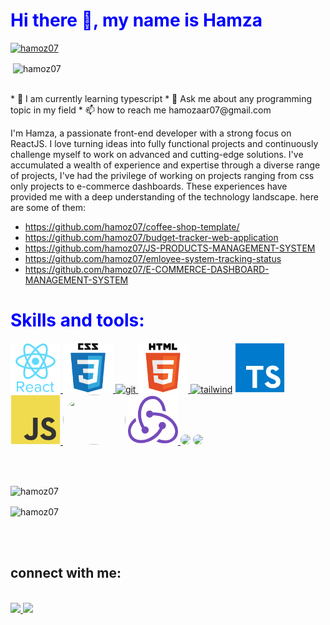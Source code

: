 <h1><font color="blue"> Hi there 👋, my name is Hamza</font></h1>
<p align="left"> <a href="https://github.com/ryo-ma/github-profile-trophy"><img src="https://github-profile-trophy.vercel.app/?username=hamoz07" alt="hamoz07" /></a> </p>
<p>&nbsp;<img align="center" src="https://github-readme-stats.vercel.app/api?username=hamoz07&show_icons=true&locale=en" alt="hamoz07" /></p>

<br>
* 🌱 I am currently learning typescript
* 💬 Ask me about any programming topic in my field
* 📫 how to reach me hamozaar07@gmail.com



 I'm Hamza, a passionate front-end developer with a strong focus on ReactJS. I love turning ideas into fully functional projects and continuously challenge myself to work on advanced and cutting-edge solutions. I've accumulated a wealth of experience and expertise through a diverse range of projects, I've had the privilege of working on projects ranging from css only projects to e-commerce dashboards. These experiences have provided me with a deep understanding of the technology landscape. here are some of them:

* https://github.com/hamoz07/coffee-shop-template/
* https://github.com/hamoz07/budget-tracker-web-application
* https://github.com/hamoz07/JS-PRODUCTS-MANAGEMENT-SYSTEM
* https://github.com/hamoz07/emloyee-system-tracking-status
* https://github.com/hamoz07/E-COMMERCE-DASHBOARD-MANAGEMENT-SYSTEM

<h1><font color="blue"> Skills and tools:</font></h1>
<p align="left" dir="auto">
<a href="https://reactjs.org/"> <img src="https://raw.githubusercontent.com/devicons/devicon/master/icons/react/react-original-wordmark.svg" width="80px" height="80px" style="max-width: 100%;"> </a>
<a href="https://www.w3schools.com/css/"> <img src="https://raw.githubusercontent.com/devicons/devicon/master/icons/css3/css3-original-wordmark.svg" alt="css3" width="80px" height="80px" style="max-width: 100%;"> </a> 
<a href="https://git-scm.com/" rel="nofollow"> <img src="https://camo.githubusercontent.com/fbfcb9e3dc648adc93bef37c718db16c52f617ad055a26de6dc3c21865c3321d/68747470733a2f2f7777772e766563746f726c6f676f2e7a6f6e652f6c6f676f732f6769742d73636d2f6769742d73636d2d69636f6e2e737667" alt="git"width="80px" height="80px" data-canonical-src="https://www.vectorlogo.zone/logos/git-scm/git-scm-icon.svg" style="max-width: 100%;"> </a>
<a href="https://www.w3.org/html/" rel="nofollow"> <img src="https://raw.githubusercontent.com/devicons/devicon/master/icons/html5/html5-original-wordmark.svg" alt="html5" width="80px" height="80px" style="max-width: 100%;"> </a> 
<a href="https://tailwindcss.com/">
 <img src="https://camo.githubusercontent.com/5734d0669fe22ce04a1cb989a156cd32c379875f6bca56d5210c9432824856d9/68747470733a2f2f7777772e766563746f726c6f676f2e7a6f6e652f6c6f676f732f7461696c77696e646373732f7461696c77696e646373732d69636f6e2e737667" alt="tailwind" width="80px" height="80px" src="https://www.vectorlogo.zone/logos/tailwindcss/tailwindcss-icon.svg" style="max-width: 100%;"></a>
 
<a href="https://www.typescriptlang.org/" rel="nofollow"> 
<img src="https://raw.githubusercontent.com/devicons/devicon/master/icons/typescript/typescript-original.svg" alt="typescript" width="80px" height="80px" style="max-width: 100%;"> </a>
 <a href="https://developer.mozilla.org/en-US/docs/Web/JavaScript" rel="nofollow"> <img src="https://raw.githubusercontent.com/devicons/devicon/master/icons/javascript/javascript-original.svg" alt="javascript" width="80px" height="80px" style="max-width: 100%;"> </a>
<img src="https://res.cloudinary.com/practicaldev/image/fetch/s--57gsZYwp--/c_imagga_scale,f_auto,fl_progressive,h_420,q_auto,w_1000/https://dev-to-uploads.s3.amazonaws.com/i/36a2zi6v7a2zq8s61opi.png" width="100px" height="80px" style="border-radius: 50%;">
 <a href="https://redux.js.org" rel="nofollow"> <img src="https://raw.githubusercontent.com/devicons/devicon/master/icons/redux/redux-original.svg" alt="redux" width="80px" height="80px"" style="max-width: 100%;"> </a>
<img src="https://themeover.com/wp-content/uploads/2019/08/microthemer-sass-compile-manager.gif" width="80px" style="border-radius: 50%;">
<img src="https://th.bing.com/th/id/OIP.ylJGrEn_oTmoJTZTzb6UzQHaHN?pid=ImgDet&w=860&h=837&rs=1" width="80px" style="border-radius: 50%;">
</p>

<br>
<br>
<p><img align="center" src="https://github-readme-stats.vercel.app/api/top-langs?username=hamoz07&show_icons=true&locale=en&layout=compact" alt="hamoz07" /></p>

<p><img align="center" src="https://github-readme-streak-stats.herokuapp.com/?user=hamoz07&" alt="hamoz07" /></p>

<br>
<br>


## connect with me:
<br>
    <a href="https://linkedin.com/in/hamza-ramadan">
     <img src="https://raw.githubusercontent.com/rahuldkjain/github-profile-readme-generator/master/src/images/icons/Social/linked-in-alt.svg" width="50px" >
    </a>
    <a href="https://github.com/hamoz07">
     <img src="https://th.bing.com/th/id/OIP.NDtgPlMGa_BTPZPrt4JZ-AHaHa?pid=ImgDet&rs=1" width="50px" >
    </a>


